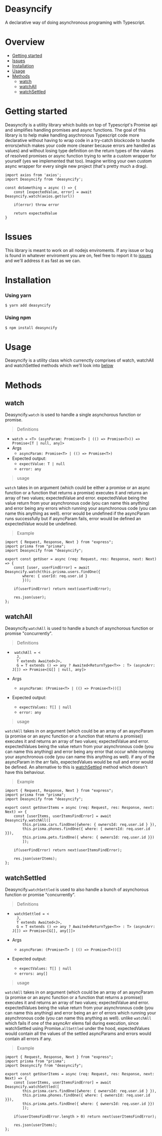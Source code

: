 # Deasyncify

A declarative way of doing asynchronous programing with Typescript.

# Overview

- [Getting started](#getting-started)
- [Issues](#issues)
- [Installation](#installation)
- [Usage](#usage)
- [Methods](#methods)
  - [watch](#watch)
  - [watchAll](#watchall)
  - [watchSettled](#watchsettled)

# Getting started

Deasyncify is a utility library which builds on top of Typescript's Promise api and simplifies handling promises and async functions. The goal of this library is to help make handling asychronous Typescript code more declarative without having to wrap code in a try-catch blockcode to handle errors(which
makes your code more cleaner because errors are handled as values) and without losing type definition on the return types of the values of resolved promises or async function trying to write a custom wrapper for yourself (yes we implemented that too). Imagine writing your own custom async wrapper for every single new project (that's pretty much a drag).

```
import axios from 'axios';
import Deasyncify from 'deasyncify';

const doSomething = async () => {
    const [expectedValue, error] = await Deasyncify.watch(axios.get(url))

    if(error) throw error

    return expectedValue
}
```

# Issues

This library is meant to work on all nodejs enviroments. If any issue or bug is found in whatever enviroment you are on, feel free to report it to [issues](https://github.com/Xavier577/deasyncify/issues) and we'll address it as fast as we can.

# Installation

### Using yarn

```
$ yarn add deasyncify
```

### Using npm

```
$ npm install deasyncify
```

# Usage

Deasyncify is a utility class which currenctly comprises of watch, watchAll and watchSettled methods which we'll look into [below](#methods)

# Methods

## watch

Deasyncify.`watch` is used to handle a single asynchorous function or promise.

> Definitions

- `watch = <T> (asynParam: Promise<T> | (() => Promise<T>)) => Promise<[T | null, any]>`
- Args
  - `asyncParam: Promise<T> | (() => Promise<T>)`
- Expected output:
  - `expectValue: T | null`
  - `error: any`

> usage

`watch` takes in on argument (which could be either a promise or an async function or a function that returns a promise) executes it and returns an array of two values; expectedValue and error. expectedValue being the value return from your asynchronous code (you can name this anything) and error being any errors which running your asynchronous code (you can name this anything as well). error would be undefined if the asyncParam runs successfully but if asyncParam fails, error would be defined an expectedValue would be undefined.

> Example

```
import { Request, Response, Next } from "express";
import prisma from "prisma";
import Deasyncify from "deasyncify";

export const getUser = async (req: Request, res: Response, next: Next) => {
    const [user, userFindError] = await Deasyncify.watch(this.prisma.users.findOne({
        where: { userId: req.user.id }
        }));

    if(userFindError) return next(userFindError);

    res.json(user);
};
```

## watchAll

Deasyncify.`watchAll` is used to handle a bunch of asynchorous function or promise "concurrently".

> Definitions

- ```
   watchAll = <
    J,
    T extends Awaited<J>,
    G = T extends () => any ? Awaited<ReturnType<T>> : T> (asyncArr: J[]) => Promise<[G[] | null, any]>

  ```

- Args
  - `asyncParam: (Promise<T> | (() => Promise<T>))[]`
- Expected output:
  - `expectValues: T[] | null`
  - `error: any`

> usage

`watchAll` takes in on argument (which could be an array of an asyncParam (a promise or an async function or a function that returns a promise)) executes it and returns an array of two values; expectedValue and error. expectedValues being the value return from your asynchronous code (you can name this anything) and error being any error that occur while running your asynchronous code (you can name this anything as well). if any of the asyncParam in the arr fails, expectedValues would be null and error would be defined. An alternative to this is [watchSettled](#watchsettled) method which doesn't have this behaviour.

> Example

```
import { Request, Response, Next } from "express";
import prisma from "prisma";
import Deasyncify from "deasyncify";

export const getUserItems = async (req: Request, res: Response, next: Next) => {
    const [userItems, userItemsFindError] = await Deasyncify.watchAll([
        this.prisma.cars.findOne({where: { ownersId: req.user.id } }),
        this.prisma.phones.findOne({ where: { ownersId: req.user.id }}),
        this.prisma.pets.findOne({ where: { ownersId: req.user.id }})
        ]);

    if(userFindError) return next(userItemsFindError);

    res.json(userItems);
};
```

## watchSettled

Deasyncify.`watchSettled` is used to also handle a bunch of asynchorous function or promise "concurrently".

> Definitions

- ```
   watchSettled = <
    J,
    T extends Awaited<J>,
    G = T extends () => any ? Awaited<ReturnType<T>> : T> (asyncArr: J[]) => Promise<[G[], any[]]>

  ```

- Args
  - `asyncParam: (Promise<T> | (() => Promise<T>))[]`
- Expected output:
  - `expectValues: T[] | null`
  - `errors: any[]`

> usage

`watchAll` takes in on argument (which could be an array of an asyncParam (a promise or an async function or a function that returns a promise)) executes it and returns an array of two values; expectedValue and error. expectedValues being the value return from your asynchronous code (you can name this anything) and error being an arr of errors which running your asynchronous code (you can name this anything as well). unlike `watchAll` which fails if one of the asyncArr elems fail during execution, since watchSettled using Promise.`allSettled` under the hood, expectedValues would contain all the values of the settled asyncParams and errors would contain all errors if any.

> Example

```
import { Request, Response, Next } from "express";
import prisma from "prisma";
import Deasyncify from "deasyncify";

export const getUserItems = async (req: Request, res: Response, next: Next) => {
    const [userItems, userItemsFindError] = await Deasyncify.watchSettled([
        this.prisma.cars.findOne({where: { ownersId: req.user.id } }),
        this.prisma.phones.findOne({ where: { ownersId: req.user.id }}),
        this.prisma.pets.findOne({ where: { ownersId: req.user.id }})
        ]);

    if(userItemsFindError.length > 0) return next(userItemsFindError);

    res.json(userItems);
};
```
